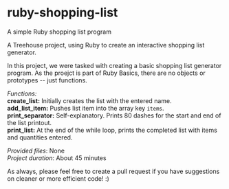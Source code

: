 # ruby-shopping-list
A simple Ruby shopping list program

A Treehouse project, using Ruby to create an interactive shopping list generator.

In this project, we were tasked with creating a basic shopping list generator program. As the proejct is part of Ruby Basics, there are no objects or prototypes -- just functions.

*Functions:*<br>
**create_list:** Initially creates the list with the entered name.<br>
**add_list_item:** Pushes list item into the array key ```items```.<br>
**print_separator:** Self-explanatory. Prints 80 dashes for the start and end of the list printout.<br>
**print_list:** At the end of the while loop, prints the completed list with items and quantities entered.<br>

*Provided files*: None<br>
*Project duration*: About 45 minutes

As always, please feel free to create a pull request if you have suggestions on cleaner or more efficient code! :)


